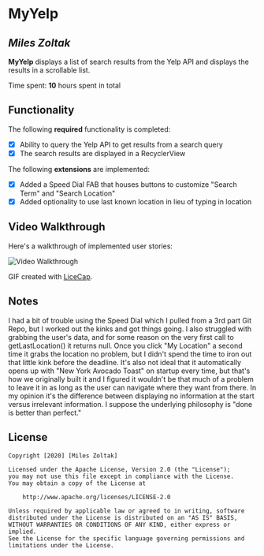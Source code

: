 # MyYelp

## *Miles Zoltak*

**MyYelp** displays a list of search results from the Yelp API and displays the results in a scrollable list. 

Time spent: **10** hours spent in total

## Functionality 

The following **required** functionality is completed:

* [x] Ability to query the Yelp API to get results from a search query
* [x] The search results are displayed in a RecyclerView

The following **extensions** are implemented:

* [x] Added a Speed Dial FAB that houses buttons to customize "Search Term" and "Search Location"
* [x] Added optionality to use last known location in lieu of typing in location

## Video Walkthrough

Here's a walkthrough of implemented user stories:

<img src='https://imgur.com/RJFk62l' title='Video Walkthrough' width='' alt='Video Walkthrough' />

GIF created with [LiceCap](http://www.cockos.com/licecap/).

## Notes

I had a bit of trouble using the Speed Dial which I pulled from a 3rd part Git Repo, but I worked out the kinks and got things going.
I also struggled with grabbing the user's data, and for some reason on the very first call to getLastLocation() it returns null.  Once you
  click "My Location" a second time it grabs the location no problem, but I didn't spend the time to iron out that little kink before the
  deadline.
It's also not ideal that it automatically opens up with "New York Avocado Toast" on startup every time, but that's how we originally built
  it and I figured it wouldn't be that much of a problem to leave it in as long as the user can navigate where they want from there.  In
  my opinion it's the difference between displaying no information at the start versus irrelevant information.  I suppose the underlying
  philosophy is "done is better than perfect."

## License

    Copyright [2020] [Miles Zoltak]

    Licensed under the Apache License, Version 2.0 (the "License");
    you may not use this file except in compliance with the License.
    You may obtain a copy of the License at

        http://www.apache.org/licenses/LICENSE-2.0

    Unless required by applicable law or agreed to in writing, software
    distributed under the License is distributed on an "AS IS" BASIS,
    WITHOUT WARRANTIES OR CONDITIONS OF ANY KIND, either express or implied.
    See the License for the specific language governing permissions and
    limitations under the License.
